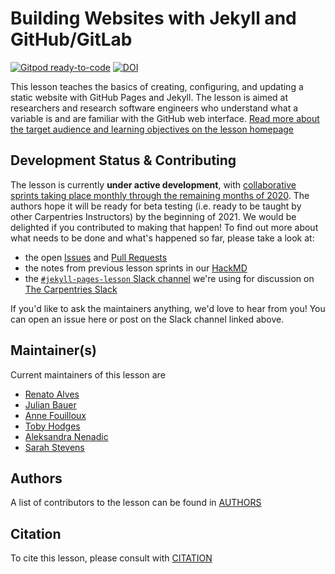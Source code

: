 # Building Websites with Jekyll and GitHub/GitLab

[![Gitpod ready-to-code](https://img.shields.io/badge/Gitpod-ready--to--code-blue?logo=gitpod)](https://gitpod.io/#https://github.com/carpentries-incubator/jekyll-pages-novice)
[![DOI](https://zenodo.org/badge/268807168.svg)](https://zenodo.org/badge/latestdoi/268807168)


This lesson teaches the basics of creating, configuring, and updating a static website with GitHub Pages and Jekyll.
The lesson is aimed at researchers and research software engineers who understand what a variable is and are familiar with the GitHub web interface.
[Read more about the target audience and learning objectives on the lesson homepage](https://carpentries-incubator.github.io/jekyll-pages-novice/index.html)

## Development Status & Contributing

The lesson is currently **under active development**, with [collaborative sprints taking place monthly through the remaining months of 2020](https://hackmd.io/8IuM80wURA2uolBgzy_HZg?view#Timeline).
The authors hope it will be ready for beta testing (i.e. ready to be taught by other Carpentries Instructors) by the beginning of 2021.
We would be delighted if you contributed to making that happen! To find out more about what needs to be done and what's happened so far, please take a look at:

* the open [Issues](https://github.com/carpentries-incubator/jekyll-pages-novice/issues) and [Pull Requests](https://github.com/carpentries-incubator/jekyll-pages-novice/pulls)
* the notes from previous lesson sprints in our [HackMD](https://hackmd.io/8IuM80wURA2uolBgzy_HZg)
* the [`#jekyll-pages-lesson` Slack channel](https://swcarpentry.slack.com/archives/C0186GK56UC) we're using for discussion on [The Carpentries Slack](https://swc-slack-invite.herokuapp.com/)

If you'd like to ask the maintainers anything, we'd love to hear from you! You can open an issue here or post on the Slack channel linked above.

## Maintainer(s)

Current maintainers of this lesson are

* [Renato Alves](https://github.com/unode)
* [Julian Bauer](https://github.com/juliankarlbauer)
* [Anne Fouilloux](https://github.com/annefou)
* [Toby Hodges](https://github.com/tobyhodges)
* [Aleksandra Nenadic](https://github.com/anenadic)
* [Sarah Stevens](https://github.com/sstevens2)

## Authors

A list of contributors to the lesson can be found in [AUTHORS](AUTHORS)

## Citation

To cite this lesson, please consult with [CITATION](CITATION)

[lesson-example]: https://carpentries.github.io/lesson-example
